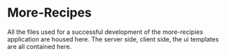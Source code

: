 # More-Recipes
All the files used for a successful development of the more-recipies application are housed here. 
The server side, client side, the ui templates are all contained here.

